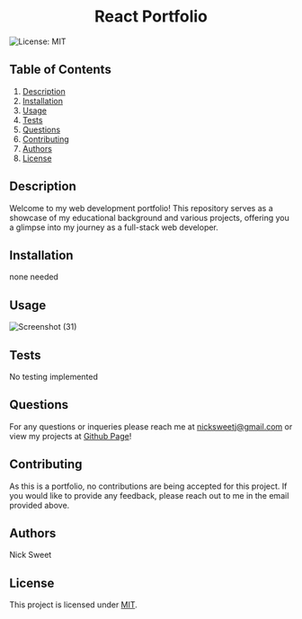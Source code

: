 <h1 align="center">React Portfolio </h1>
  

  ![License: MIT](https://img.shields.io/badge/License-MIT-yellow.svg)
  ## Table of Contents
  1. [Description](#description)
  2. [Installation](#installation)
  3. [Usage](#usage)
  4. [Tests](#tests)
  5. [Questions](#questions)
  6. [Contributing](#contributing)
  7. [Authors](#authors)
  8. [License](#license)
  ## Description<a name="description"></a>
  Welcome to my web development portfolio! This repository serves as a showcase of my educational background and various projects, offering you a glimpse into my journey as a full-stack web developer. 

  ## Installation<a name="installation"></a>
  none needed 

  ## Usage<a name="usage"></a> 
   ![Screenshot (31)](https://github.com/NickSweet1/Portfolio/assets/111986248/a81cb0eb-641c-4712-8e1c-f3834798acec)


  ## Tests<a name="tests"></a>
  No testing implemented 

  ## Questions<a name="questions"></a>
  For any questions or inqueries please reach me at nicksweetj@gmail.com or view my projects at [Github Page](github.com/NickSweet1/)! 

  ## Contributing<a name="contributing"></a>
  As this is a portfolio, no contributions are being accepted for this project. If you would like to provide any feedback, please reach out to me in the email provided above. 

  ## Authors<a name="authors"></a>
  Nick Sweet 

  ## License<a name="license"></a>
  This project is licensed under [MIT](https://opensource.org/licenses/MIT).
